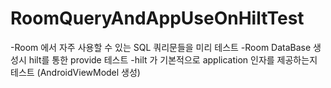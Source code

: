# RoomQueryAndAppUseOnHiltTest   
-Room 에서 자주 사용할 수 있는 SQL 쿼리문들을 미리 테스트 
-Room DataBase 생성시 hilt를 통한 provide 테스트
-hilt 가 기본적으로 application 인자를 제공하는지 테스트 (AndroidViewModel 생성)
